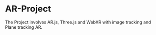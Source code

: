 # AR-Project
The Project involves AR.js, Three.js and WebXR with image tracking and Plane tracking AR.
